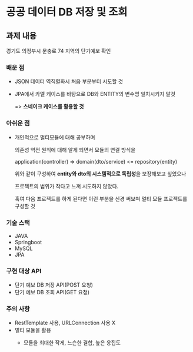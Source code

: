 <h1>공공 데이터 DB 저장 및 조회</h5>
<h2>과제 내용</h2>
<p>경기도 의정부시 문충로 74 지역의 단기예보 확인</p>
<h3>배운 점</h3>
<ul>
  <li>JSON 데이터 역직렬화시 처음 부분부터 시도할 것</li>
  <li>
    <p>JPA에서 카멜 케이스를 바탕으로 DB와 ENTITY의 변수명 일치시키지 말것</p>
    <p> => <B>스네이크 케이스를 활용할 것</B></p>
  </li>
</ul>
<h3>아쉬운 점</h3>
<ul>
  <li>
    <p>개인적으로 멀티모듈에 대해 공부하며 </p>
    <p>의존성 역전 원칙에 대해 알게 되면서 모듈의 연결 방식을</p>
    <p>application(controller) => domain(dto/service) <= repository(entity)</p>
    <p>위와 같이 구성하여 <b>entity와 dto의 시스템적으로 독립성</b>을 보장해보고 싶었으나</p>
    <p>프로젝트의 범위가 작다고 느껴 시도하지 않았다.</p>
    <p>혹여 다음 프로젝트를 하게 된다면 이런 부분을 신경 써보며 멀티 모듈 프로젝트를 구성할 것</p>
  </li>
</ul>
<h3>기술 스택</h3>
<ul>
  <li>JAVA</li>
  <li>Springboot</li>
  <li>MySQL</li>
  <li>JPA</li>
</ul>
<h3>구현 대상 API</h3>
<ul>
  <li>단기 예보 DB 저장 API(POST 요청)</li>
  <li>단기 예보 DB 조회 API(GET 요청)</li>
</ul>
<h3>주의 사항</h3>
<ul>
  <li>RestTemplate 사용, URLConnection 사용 X</li>
  <li>멀티 모듈을 활용</li>
  <ul><li>모듈을 최대한 작게, 느슨한 결합, 높은 응집도</li></ul>
</ul>



